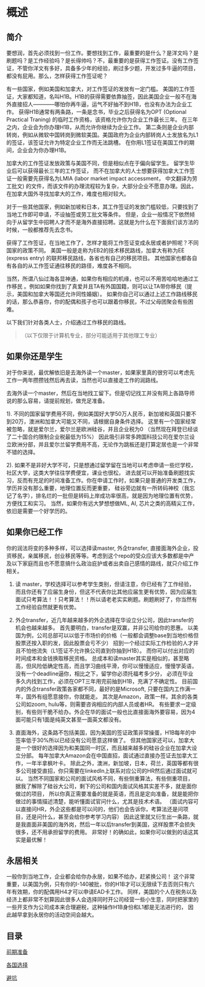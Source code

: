 # 概述

## 简介

要想润，首先必须找到一份工作。要想找到工作，最重要的是什么？是洋文吗？是刷题吗？是工作经验吗？是长得帅吗？不，最重要的是获得工作签证。没有工作签证，不管你洋文有多好，具备多少年的经验，刷过多少题，开发过多牛逼的项目，都没有屁用。那么，怎样获得工作签证呢？

有一些国家，例如美国和加拿大，对工作签证的发放有一定门槛。
美国的工作签证，大家都知道，名叫H1B。H1B的获得需要依靠抽签，因此美国企业一般不在海外直接招人————哪怕你再牛逼，运气不好抽不到H1B，也没有办法为企业工作。
获得H1B通常有两条路，一条是念书，毕业之后获得名为OPT (Optional Practical Traning) 的临时工作资格，该资格允许你为企业工作最长三年。
在三年之内，企业会为你办理H1B，从而允许你继续为企业工作。
第二条则是企业内部转岗，例如从微软中国转岗到微软美国。美国政府为企业内部转岗人士发放名为L1的签证，该签证允许为特定企业工作而无法跳槽。
在你用L1签证在美国工作的期间，企业会为你办理H1B。

加拿大的工作签证发放政策与美国不同，但是相似点在于偏向留学生。
留学生毕业后可以获得最长三年的工作签证，
而不在加拿大的人士想要获得加拿大工作签证一般需要先获得名为LMIA (labor market impact accessment， 中文翻译为劳工批文)
的文件，而该文件的办理流程较为复杂，大部分企业不愿意办理。因此，在加拿大国外寻找加拿大的工作，难度也相对较大。

对于一些其他国家，例如新加坡和日本，其工作签证的发放门槛较低，只要找到了当地工作即可申请，不设抽签或劳工批文等条件。
但是，企业一般情况下依然倾向于从留学生中招聘人才而不是海外直接招聘。这就是为什么在下面我们谈方法的时候，一般都推荐先去念书。

获得了工作签证，在当地工作了，怎样才能将工作签证变成永居或者护照呢？不同国家的政策不同。
美国一般是走称为EB2的技术移民路线，加拿大有称为EE (express entry) 的联邦移民路线，各省也有自己的移民项目。
其他国家也都各自有各自的从工作签证通往移民的路径，难度各不相同。

当然，所谓八仙过海各显神通，如果你有相应的机缘，也可以不用苦哈哈地通过工作移民
。例如如果你找到了真爱并且TA有外国国籍，则可以让TA带你移民（提示，美国和加拿大等国还允许同性婚姻）。
如果你自己可以通过上述工作路线移民的话，那么恭喜你，你的配偶和孩子也可以跟着你移民，不过父母团聚会有些困难。

以下我们针对各类人士，介绍通过工作移民的路线。

>（以下仅限于计算机专业，部分可能适用于其他理工专业）

## 如果你还是学生

对于你来说，最优解依旧是去海外读一个master，如果家里真的很穷可以考虑先工作一两年攒攒钱然后再去读，当然也可以直接走工作的润路线。

去海外读一个master，然后在当地找工留下。但是切记找工并没有网上各路导师说的那么容易，请提前规划，做充足准备。

   1). 不同的国家留学费用不同，例如美国好大学50万人民币，新加坡和英国只要不到20万，澳洲和加拿大可能又不同，请根据自身条件选择。
这里有一个国家经常被忽略，就是爱尔兰，爱尔兰是欧洲硅谷，并且企业税为0 （当然现在拜登已经谈了二十国合约限制企业税最低为15%）
因此吸引非常多跨国科技公司在爱尔兰设立欧洲分部，并且爱尔兰留学费用不高，无论作为跳板还是打算定居也是一个非常不错的选择。

   2). 如果不是非好大学不可，只是想通过留学留在当地可以考虑申请一些烂学校，社区大学，这类大学往往学费便宜，课业也很松，
进去就可以开始准备刷题找实习，反而有充足的时间准备工作。你在申请工作时，如果只是普通的开发类工作，学历并没有那么重要，地理位置反而更重要，
硅谷旁边就有一所转码神校（我忘记了名字），排名烂的一批但是转码上岸成功率很高，就是因为地理位置有优势，方便找工和实习。
当然，如果你有远大梦想想做ML, AI, 芯片之类的高精尖工作，依旧是需要一个好学历的。

## 如果你已经工作

你的润法将变的多种多样，可以选择读master, 外企transfer, 直接面海外企业，投资移民，亲属移民，创业移民等等。考虑到这个repo的受众应该大多数都是中产及以下家庭而且也不愿意搞什么政治庇护或者出卖自己感情的路线，就只介绍工作相关。

1. 读 master，学校选择可以参考学生类别，但请注意，你已经有了工作经验，而且你还有了应届生身份，但这不代表你比其他应届生更有优势，因为应届生面试只考算法！！只考算法！！所以请老老实实刷题。刷题刷好了，你当然有工作经验自然就更有优势。

2. 外企transfer，近几年越来越多的外企选择在华设立分公司，因此transfer的机会也越来越多。
首先要明白，transfer是双赢，并非公司给你的恩惠。
以美国为例，公司总部可以以低于市场价的价格（一般都会调整base到当地价格但股票还按入职的发，因此股票会亏不少）
招到一个经过实际工作检验的人才并且不怕他流失（L1签证不允许换公司直到你抽到H1B）。
而你可以付出对应的时间成本和金钱换取移民资格。
总成本和读master其实是相似的，甚至略高，但风险低确定性高，而且学习曲线平滑，你可以慢慢适应，慢慢学英语，没有一个deadline逼你，相比之下，留学你必须托福考多少分，
必须在毕业多久内找到工作，必须在OPT三年用完前抽到H1B，充满了不确定性。
目前国内的外企transfer政策各家都不同，最好的是Microsoft, 只要在国内工作满一年，国外有组愿意接你，你就能走。
其次是Amazon，政策一样。其余的各类公司如zoom, hulu等，则需要咨询相应的内部人员或者HR。
有些要求一定级别，有些则干脆不给办。外企在华的面试一般也比直接面海外要容易，因为4面可能只有1面是纯英文甚至一面英文都没有。

3. 直面海外，这条路不包括美国，因为美国的签证政策非常操蛋，H1B每年的中签率低于30%所以已经没有公司愿意这样做了。
但其他国家还可以，加拿大是一个很好的选择因为和美国同一时区，而且越来越多的硅谷企业在加拿大设立分部。
每年加拿大Amazon会在中国直招，面试通过直接办签证去加拿大工作，一年半拿枫叶卡。
除此之外，澳洲，新加坡，日本，荷兰，英国等都有很多公司接受直招，你只需要在linkedIn上联系对应公司的HR然后通过面试就可以。
当然不同国家和公司的面试风格不同，有些侧重算法，有些侧重项目，
据我了解除了硅谷大公司，剩下的公司和国内面试风格其实差不多，就是面你做过的项目，
所以你真正需要准备的就是英语，而且是定向准备，就是能把你做过的事情描述清楚，能听懂面试官问什么，尤其是技术术语。
（面试内容可以直接问HR，外企这些都是可以问的，他们也会告诉你，考算法还是问项目，还是问什么，甚至会给你参考学习内容）
因此这里就又衍生出一条路，就是我直面非美国的海外岗，然后一年以后transfer到美国，这样股票不会损失很多，还不用承担留学的费用。
非常好！的确如此，如果你可以做到的话这其实是最优解！

## 永居相关

一般你到当地工作，企业都会给你办永居，如果不给办，赶紧换公司！
这个非常重要，以美国为例，只有你的I-140被批，你的H1B才可以无限续下去否则只有六年有效期，你的配偶用H4才可以申请EAD卡工作。
同样，美国的个人在税务以及经济上都非常不划算因此很多人会选择同时开公司经营一些小生意，同时把家里的一些开支作为公司成本来合理避税，这种操作H1B身份和L1都是无法进行的，
因此越早拿到永居你的活动空间会越大。

## 目录

[前期准备](前期准备)

[各国选择](各国选择)

[避坑](避坑)
